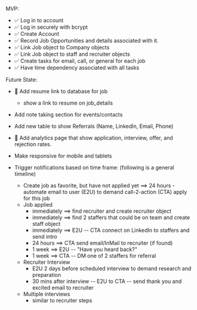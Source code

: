 MVP:

- ✅ Log in to account
- ✅ Log in securely with bcrypt
- ✅ Create Account
- ✅ Record Job Opportunities and details associated with it.
- ✅ Link Job object to Company objects
- ✅ Link Job object to staff and recruiter objects
- ✅ Create tasks for email, call, or general for each job
- ✅ Have time dependency associated with all tasks


Future State:
- 🚨 Add resume link to database for job
    - show a link to resume on job_details
- Add note taking section for events/contacts
- Add new table to show Referrals (Name, LinkedIn, Email, Phone)
- 🚨 Add analytics page that show application, interview, offer, and rejection rates.
- Make responsive for mobile and tablets

- Trigger notifications based on time frame: (following is a general timeline)
    - Create job as favorite, but have not applied yet ==> 24 hours - automate email to user (E2U) to demand call-2-action (CTA) apply for this job
    - Job applied
        - immediately ==> find recruiter and create recruiter object
        - immediately ==> find 2 staffers that could be on team and create staff object
        - immediately ==> E2U -- CTA connect on LinkedIn to staffers and send intro
        - 24 hours ==> CTA send email/InMail to recruiter (if found)
        - 1 week ==> E2U -- "Have you heard back?"
        - 1 week ==> CTA -- DM one of 2 staffers for referral
    - Recruiter Interview
        - E2U 2 days before scheduled interview to demand research and preparation
        - 30 mins after interview -- E2U to CTA -- send thank you and excited email to recruiter
    - Multiple interviews
        - similar to recruiter steps